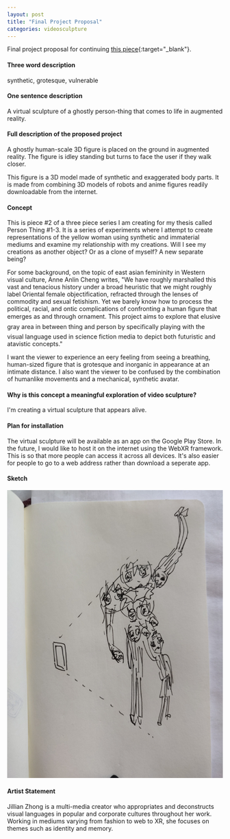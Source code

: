 ```yaml
---
layout: post
title: "Final Project Proposal"
categories: videosculpture
---
```


Final project proposal for continuing [this piece](http://blog.jzhong.today/videosculpture/AR-Ghost-Progress/){:target="_blank"}.

#### Three word description ####
synthetic, grotesque, vulnerable

#### One sentence description ####
A virtual sculpture of a ghostly person-thing that comes to life in augmented reality.

#### Full description of the proposed project ####
A ghostly human-scale 3D figure is placed on the ground in augmented reality. The figure is idley standing but turns to face the user if they walk closer.

This figure is a 3D model made of synthetic and exaggerated body parts. It is made from combining 3D models of robots and anime figures readily downloadable from the internet.

#### Concept ####
This is piece #2 of a three piece series I am creating for my thesis called Person Thing #1-3. It is a series of experiments where I attempt to create representations of the yellow woman using synthetic and immaterial mediums and examine my relationship with my creations. Will I see my creations as another object? Or as a clone of myself? A new separate being?

For some background, on the topic of east asian femininity in Western visual culture, Anne Anlin Cheng writes, "We have roughly marshalled this vast and tenacious history under a broad heuristic that we might roughly label Oriental female objectification, refracted through the lenses of commodity and sexual fetishism. Yet we barely know how to process the political, racial, and ontic complications of confronting a human figure that emerges as and through ornament. This project aims to explore that elusive gray area in between thing and person by specifically playing with the visual language used in science fiction media to depict both futuristic and atavistic concepts."

I want the viewer to experience an eery feeling from seeing a breathing, human-sized figure that is grotesque and inorganic in appearance at an intimate distance. I also want the viewer to be confused by the combination of humanlike movements and a mechanical, synthetic avatar.

#### Why is this concept a meaningful exploration of video sculpture? ####
I'm creating a virtual sculpture that appears alive.

#### Plan for installation ####
The virtual sculpture will be available as an app on the Google Play Store. In the future, I would like to host it on the internet using the WebXR framework. This is so that more people can access it across all devices. It's also easier for people to go to a web address rather than download a seperate app.

#### Sketch ####
![alt text](/images/videosculpture/ghost/sketch.jpg)

#### Artist Statement ####
Jillian Zhong is a multi-media creator who appropriates and deconstructs visual languages in popular and corporate cultures throughout her work. Working in mediums varying from fashion to web to XR, she focuses on themes such as identity and memory.

